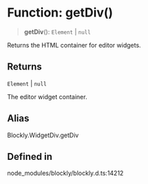 # Function: getDiv()

> **getDiv**(): `Element` \| `null`

Returns the HTML container for editor widgets.

## Returns

`Element` \| `null`

The editor widget container.

## Alias

Blockly.WidgetDiv.getDiv

## Defined in

node_modules/blockly/blockly.d.ts:14212
